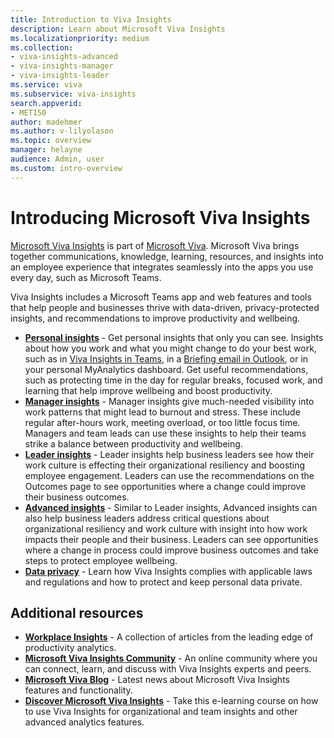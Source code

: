 ```yaml
---
title: Introduction to Viva Insights
description: Learn about Microsoft Viva Insights
ms.localizationpriority: medium 
ms.collection: 
- viva-insights-advanced 
- viva-insights-manager
- viva-insights-leader  
ms.service: viva 
ms.subservice: viva-insights 
search.appverid: 
- MET150 
author: madehmer
ms.author: v-lilyolason
ms.topic: overview
manager: helayne
audience: Admin, user
ms.custom: intro-overview
---
```


# Introducing Microsoft Viva Insights

[Microsoft Viva Insights](https://insights.office.com/VivaInsights/) is part of [Microsoft Viva](https://www.microsoft.com/microsoft-viva). Microsoft Viva brings together communications, knowledge, learning, resources, and insights into an employee experience that integrates seamlessly into the apps you use every day, such as Microsoft Teams.

Viva Insights includes a Microsoft Teams app and web features and tools that help people and businesses thrive with data-driven, privacy-protected insights, and recommendations to improve productivity and wellbeing.

* [**Personal insights**](./personal/teams/viva-teams-app.md) - Get personal insights that only you can see. Insights about how you work and what you might change to do your best work, such as in [Viva Insights in Teams](./personal/teams/viva-insights-home.md), in a [Briefing email in Outlook](./personal/briefing/be-overview.md), or in your personal MyAnalytics dashboard. Get useful recommendations, such as protecting time in the day for regular breaks, focused work, and learning that help improve wellbeing and boost productivity.
* [**Manager insights**](./use/myteam.md) - Manager insights give much-needed visibility into work patterns that might lead to burnout and stress. These include regular after-hours work, meeting overload, or too little focus time. Managers and team leads can use these insights to help their teams strike a balance between productivity and wellbeing.
* [**Leader insights**](./use/viva-insights-my-org.md) - Leader insights help business leaders see how their work culture is effecting their organizational resiliency and boosting employee engagement. Leaders can use the recommendations on the Outcomes page to see opportunities where a change could improve their business outcomes.
* [**Advanced insights**](./index-orig.md) - Similar to Leader insights, Advanced insights can also help business leaders address critical questions about organizational resiliency and work culture with insight into how work impacts their people and their business. Leaders can see opportunities where a change in process could improve business outcomes and take steps to protect employee wellbeing.
* [**Data privacy**](./privacy/data-protection-intro.md) - Learn how Viva Insights complies with applicable laws and regulations and how to protect and keep personal data private.

## Additional resources

* [**Workplace Insights**](https://workplaceinsights.microsoft.com/) - A collection of articles from the leading edge of productivity analytics.
* [**Microsoft Viva Insights Community**](https://community.vivainsights.microsoft.com/) - An online community where you can connect, learn, and discuss with Viva Insights experts and peers.
* [**Microsoft Viva Blog**](https://techcommunity.microsoft.com/t5/microsoft-viva-blog/bg-p/MicrosoftVivaBlog/label-name/Viva%20Insights) - Latest news about Microsoft Viva Insights features and functionality.
* [**Discover Microsoft Viva Insights**](/learn/modules/workplace-analytics-discover/) - Take this e-learning course on how to use Viva Insights for organizational and team insights and other advanced analytics features.
